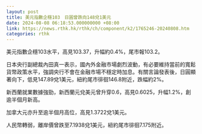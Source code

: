 ```yaml
---
layout: post
title: 美元指數企穩103　日圓曾跌向148兌1美元
date: 2024-08-08 06:18:53.000000000 +08:00
link: https://news.rthk.hk/rthk/ch/component/k2/1765246-20240808.htm
categories: rthk
---
```


美元指數企穩103水平，高見103.37，升幅約0.4%，尾市報103.2。

日本央行副總裁內田真一表示，國內外金融市場劇烈波動，有必要維持當前的寬鬆貨幣政策水平，強調央行不會在金融市場不穩定時加息。有關言論發表後，日圓顯著向下，低見147.89兌1美元，紐約尾市徘徊146.8附近，跌幅約2%。

新西蘭就業數據強勁，新西蘭元兌美元曾升穿0.6，高見0.6025，升幅1.2%，創逾半個月新高。

加拿大元亦升至逾半個月高位，高見1.3722兌1美元。

人民幣轉弱，離岸價曾跌至7.1938兌1美元，紐約尾市徘徊7.175附近。
